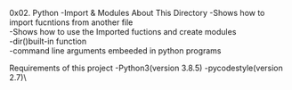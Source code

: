 0x02. Python -Import & Modules
About This Directory
 -Shows how to import fucntions from another file\
 -Shows how to use the Imported fuctions and create modules\
 -dir()built-in function\
 -command line arguments embeeded in python programs

Requirements of this project
-Python3(version 3.8.5)
-pycodestyle(version 2.7)\